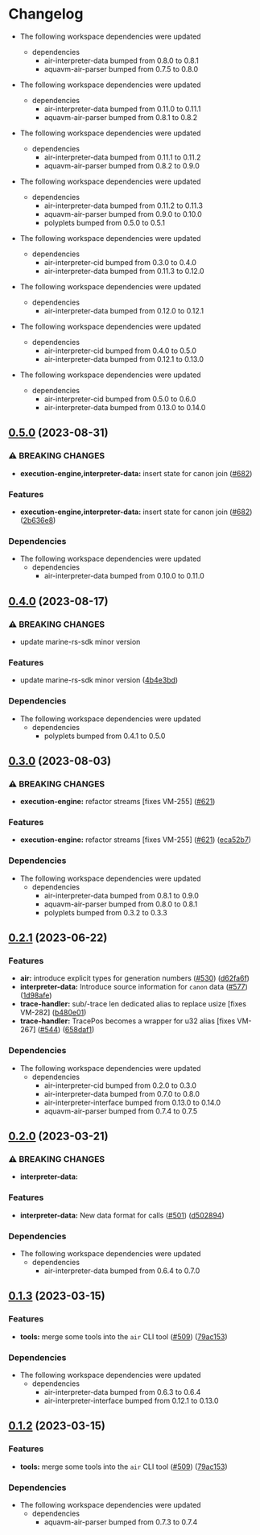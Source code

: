 # Changelog

* The following workspace dependencies were updated
  * dependencies
    * air-interpreter-data bumped from 0.8.0 to 0.8.1
    * aquavm-air-parser bumped from 0.7.5 to 0.8.0

* The following workspace dependencies were updated
  * dependencies
    * air-interpreter-data bumped from 0.11.0 to 0.11.1
    * aquavm-air-parser bumped from 0.8.1 to 0.8.2

* The following workspace dependencies were updated
  * dependencies
    * air-interpreter-data bumped from 0.11.1 to 0.11.2
    * aquavm-air-parser bumped from 0.8.2 to 0.9.0

* The following workspace dependencies were updated
  * dependencies
    * air-interpreter-data bumped from 0.11.2 to 0.11.3
    * aquavm-air-parser bumped from 0.9.0 to 0.10.0
    * polyplets bumped from 0.5.0 to 0.5.1

* The following workspace dependencies were updated
  * dependencies
    * air-interpreter-cid bumped from 0.3.0 to 0.4.0
    * air-interpreter-data bumped from 0.11.3 to 0.12.0

* The following workspace dependencies were updated
  * dependencies
    * air-interpreter-data bumped from 0.12.0 to 0.12.1

* The following workspace dependencies were updated
  * dependencies
    * air-interpreter-cid bumped from 0.4.0 to 0.5.0
    * air-interpreter-data bumped from 0.12.1 to 0.13.0

* The following workspace dependencies were updated
  * dependencies
    * air-interpreter-cid bumped from 0.5.0 to 0.6.0
    * air-interpreter-data bumped from 0.13.0 to 0.14.0

## [0.5.0](https://github.com/fluencelabs/aquavm/compare/air-trace-handler-v0.4.0...air-trace-handler-v0.5.0) (2023-08-31)


### ⚠ BREAKING CHANGES

* **execution-engine,interpreter-data:** insert state for canon join ([#682](https://github.com/fluencelabs/aquavm/issues/682))

### Features

* **execution-engine,interpreter-data:** insert state for canon join ([#682](https://github.com/fluencelabs/aquavm/issues/682)) ([2b636e8](https://github.com/fluencelabs/aquavm/commit/2b636e808ae1b1422d5cc57c6796f32d4663d37c))


### Dependencies

* The following workspace dependencies were updated
  * dependencies
    * air-interpreter-data bumped from 0.10.0 to 0.11.0

## [0.4.0](https://github.com/fluencelabs/aquavm/compare/air-trace-handler-v0.3.0...air-trace-handler-v0.4.0) (2023-08-17)


### ⚠ BREAKING CHANGES

* update marine-rs-sdk minor version

### Features

* update marine-rs-sdk minor version ([4b4e3bd](https://github.com/fluencelabs/aquavm/commit/4b4e3bde839d1167ea559d49b183d1a76bc93439))


### Dependencies

* The following workspace dependencies were updated
  * dependencies
    * polyplets bumped from 0.4.1 to 0.5.0

## [0.3.0](https://github.com/fluencelabs/aquavm/compare/air-trace-handler-v0.2.2...air-trace-handler-v0.3.0) (2023-08-03)


### ⚠ BREAKING CHANGES

* **execution-engine:** refactor streams [fixes VM-255] ([#621](https://github.com/fluencelabs/aquavm/issues/621))

### Features

* **execution-engine:** refactor streams [fixes VM-255] ([#621](https://github.com/fluencelabs/aquavm/issues/621)) ([eca52b7](https://github.com/fluencelabs/aquavm/commit/eca52b7191ef1bc5c4573c62412dc735d830c023))


### Dependencies

* The following workspace dependencies were updated
  * dependencies
    * air-interpreter-data bumped from 0.8.1 to 0.9.0
    * aquavm-air-parser bumped from 0.8.0 to 0.8.1
    * polyplets bumped from 0.3.2 to 0.3.3

## [0.2.1](https://github.com/fluencelabs/aquavm/compare/air-trace-handler-v0.2.0...air-trace-handler-v0.2.1) (2023-06-22)


### Features

* **air:** introduce explicit types for generation numbers ([#530](https://github.com/fluencelabs/aquavm/issues/530)) ([d62fa6f](https://github.com/fluencelabs/aquavm/commit/d62fa6fe6006e59d63d30549074e7b30f80bf687))
* **interpreter-data:** Introduce source information for `canon` data ([#577](https://github.com/fluencelabs/aquavm/issues/577)) ([1d98afe](https://github.com/fluencelabs/aquavm/commit/1d98afeb34b1ee45defc05995c8cf24021449f2b))
* **trace-handler:** sub/-trace len dedicated alias to replace usize [fixes VM-282] ([b480e01](https://github.com/fluencelabs/aquavm/commit/b480e018b4b69b088d4258497866c3b31774b6b1))
* **trace-handler:** TracePos becomes a wrapper for u32 alias [fixes VM-267] ([#544](https://github.com/fluencelabs/aquavm/issues/544)) ([658daf1](https://github.com/fluencelabs/aquavm/commit/658daf1d3f6e733c15a21afc40ddf468ed745d43))


### Dependencies

* The following workspace dependencies were updated
  * dependencies
    * air-interpreter-cid bumped from 0.2.0 to 0.3.0
    * air-interpreter-data bumped from 0.7.0 to 0.8.0
    * air-interpreter-interface bumped from 0.13.0 to 0.14.0
    * aquavm-air-parser bumped from 0.7.4 to 0.7.5

## [0.2.0](https://github.com/fluencelabs/aquavm/compare/air-trace-handler-v0.1.3...air-trace-handler-v0.2.0) (2023-03-21)


### ⚠ BREAKING CHANGES

* **interpreter-data:** 

### Features

* **interpreter-data:** New data format for calls ([#501](https://github.com/fluencelabs/aquavm/issues/501)) ([d502894](https://github.com/fluencelabs/aquavm/commit/d5028942e41e1ac47ce31e20b57c17895f543ac8))


### Dependencies

* The following workspace dependencies were updated
  * dependencies
    * air-interpreter-data bumped from 0.6.4 to 0.7.0

## [0.1.3](https://github.com/fluencelabs/aquavm/compare/air-trace-handler-v0.1.2...air-trace-handler-v0.1.3) (2023-03-15)


### Features

* **tools:** merge some tools into the `air` CLI tool ([#509](https://github.com/fluencelabs/aquavm/issues/509)) ([79ac153](https://github.com/fluencelabs/aquavm/commit/79ac153f1dcfc0a77ec511c6e25285728312ad4c))


### Dependencies

* The following workspace dependencies were updated
  * dependencies
    * air-interpreter-data bumped from 0.6.3 to 0.6.4
    * air-interpreter-interface bumped from 0.12.1 to 0.13.0

## [0.1.2](https://github.com/fluencelabs/aquavm/compare/air-trace-handler-v0.1.1...air-trace-handler-v0.1.2) (2023-03-15)


### Features

* **tools:** merge some tools into the `air` CLI tool ([#509](https://github.com/fluencelabs/aquavm/issues/509)) ([79ac153](https://github.com/fluencelabs/aquavm/commit/79ac153f1dcfc0a77ec511c6e25285728312ad4c))


### Dependencies

* The following workspace dependencies were updated
  * dependencies
    * aquavm-air-parser bumped from 0.7.3 to 0.7.4
